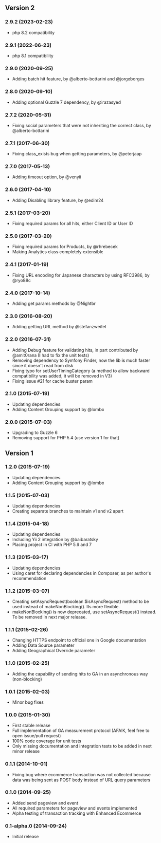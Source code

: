 ## Version 2

### 2.9.2 (2023-02-23)
* php 8.2 compatibility

### 2.9.1 (2022-06-23)
* php 8.1 compatibility

### 2.9.0 (2020-09-25)
 * Adding batch hit feature, by @alberto-bottarini and @jorgeborges

### 2.8.0 (2020-09-10)
 * Adding optional Guzzle 7 dependency, by @irazasyed
 
### 2.7.2 (2020-05-31)
 * Fixing social parameters that were not inheriting the correct class, by @alberto-bottarini

### 2.7.1 (2017-06-30)
 * Fixing class_exists bug when getting parameters, by @peterjaap

### 2.7.0 (2017-05-13)
 * Adding timeout option, by @venyii

### 2.6.0 (2017-04-10)
 * Adding Disabling library feature, by @edim24

### 2.5.1 (2017-03-20)
 * Fixing required params for all hits, either Client ID or User ID

### 2.5.0 (2017-03-20)
 * Fixing required params for Products, by @rhrebecek
 * Making Analytics class completely extensible

### 2.4.1 (2017-01-19)
 * Fixing URL encoding for Japanese characters by using RFC3986, by @ryo88c

### 2.4.0 (2017-10-14)
 * Adding get params methods by @Nightbr

### 2.3.0 (2016-08-20)
 * Adding getting URL method by @stefanzweifel

### 2.2.0 (2016-07-31)
 * Adding Debug feature for validating hits, in part contributed by @amit0rana (I had to fix the unit tests)
 * Removing dependency to Symfony Finder, now the lib is much faster since it doesn't read from disk
 * Fixing typo for setUserTimingCategory (a method to allow backward compatibility was added, it will be removed in V3)
 * Fixing issue #21 for cache buster param

### 2.1.0 (2015-07-19)
 * Updating dependencies
 * Adding Content Grouping support by @lombo

### 2.0.0 (2015-07-03)
 * Upgrading to Guzzle 6
 * Removing support for PHP 5.4 (use version 1 for that)

## Version 1
### 1.2.0 (2015-07-19)
 * Updating dependencies
 * Adding Content Grouping support by @lombo

### 1.1.5 (2015-07-03)
 * Updating dependencies
 * Creating separate branches to maintain v1 and v2 apart

### 1.1.4 (2015-04-18)
 * Updating dependencies
 * Including Yii 2 integration by @baibaratsky
 * Placing project in CI with PHP 5.6 and 7

### 1.1.3 (2015-03-17)
 * Updating dependencies
 * Using caret for declaring dependencies in Composer, as per author's recommendation

### 1.1.2 (2015-03-07)
 * Creating setAsyncRequest(boolean $isAsyncRequest) method to be used instead of makeNonBlocking(). Its more flexible.
 * makeNonBlocking() is now deprecated, use setAsyncRequest() instead. To be removed in next major release.

### 1.1.1 (2015-02-26)
 * Changing HTTPS endpoint to official one in Google documentation
 * Adding Data Source parameter
 * Adding Geographical Override parameter

### 1.1.0 (2015-02-25)
 * Adding the capability of sending hits to GA in an asynchronous way (non-blocking)

### 1.0.1 (2015-02-03)
 * Minor bug fixes

### 1.0.0 (2015-01-30)

 * First stable release
 * Full implementation of GA measurement protocol (AFAIK, feel free to open issue/pull request)
 * 100% code coverage for unit tests
 * Only missing documentation and integration tests to be added in next minor release

### 0.1.1 (2014-10-01)

  * Fixing bug where ecommerce transaction was not collected because data was being sent as POST body instead
  of URL query parameters

### 0.1.0 (2014-09-25)

  * Added send pageview and event
  * All required parameters for pageview and events implemented
  * Alpha testing of transaction tracking with Enhanced Ecommerce

### 0.1-alpha.0 (2014-09-24)

  * Initial release
